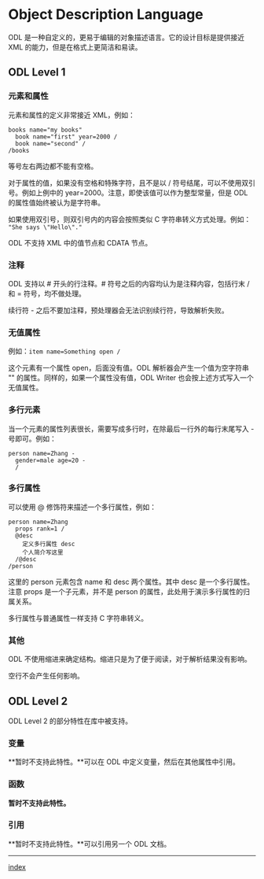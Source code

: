 # Object Description Language

ODL 是一种自定义的，更易于编辑的对象描述语言。它的设计目标是提供接近 XML 的能力，但是在格式上更简洁和易读。

## ODL Level 1

### 元素和属性

元素和属性的定义非常接近 XML，例如：
```
books name="my books"
  book name="first" year=2000 /
  book name="second" /
/books
```

等号左右两边都不能有空格。

对于属性的值，如果没有空格和特殊字符，且不是以 / 符号结尾，可以不使用双引号。例如上例中的 year=2000。注意，即使该值可以作为整型常量，但是 ODL 的属性值始终被认为是字符串。

如果使用双引号，则双引号内的内容会按照类似 C 字符串转义方式处理。例如：  
`"She says \"Hello\"."`

ODL 不支持 XML 中的值节点和 CDATA 节点。

### 注释

ODL 支持以 # 开头的行注释。# 符号之后的内容均认为是注释内容，包括行末 / 和 = 符号，均不做处理。

续行符 - 之后不要加注释，预处理器会无法识别续行符，导致解析失败。

### 无值属性

例如：`item name=Something open /`

这个元素有一个属性 open，后面没有值。ODL 解析器会产生一个值为空字符串 "" 的属性。同样的，如果一个属性没有值，ODL Writer 也会按上述方式写入一个无值属性。

### 多行元素

当一个元素的属性列表很长，需要写成多行时，在除最后一行外的每行末尾写入 - 号即可。例如：
```
person name=Zhang -
  gender=male age=20 -
  /
```

### 多行属性

可以使用 @ 修饰符来描述一个多行属性，例如：
```
person name=Zhang
  props rank=1 /
  @desc
    定义多行属性 desc
    个人简介写这里    
  /@desc
/person
```

这里的 person 元素包含 name 和 desc 两个属性。其中 desc 是一个多行属性。注意 props 是一个子元素，并不是 person 的属性，此处用于演示多行属性的归属关系。

多行属性与普通属性一样支持 C 字符串转义。

### 其他

ODL 不使用缩进来确定结构。缩进只是为了便于阅读，对于解析结果没有影响。

空行不会产生任何影响。

## ODL Level 2

ODL Level 2 的部分特性在库中被支持。

### 变量

**暂时不支持此特性。**可以在 ODL 中定义变量，然后在其他属性中引用。

### 函数

**暂时不支持此特性。**

### 引用

**暂时不支持此特性。**可以引用另一个 ODL 文档。

---
[index](index)
